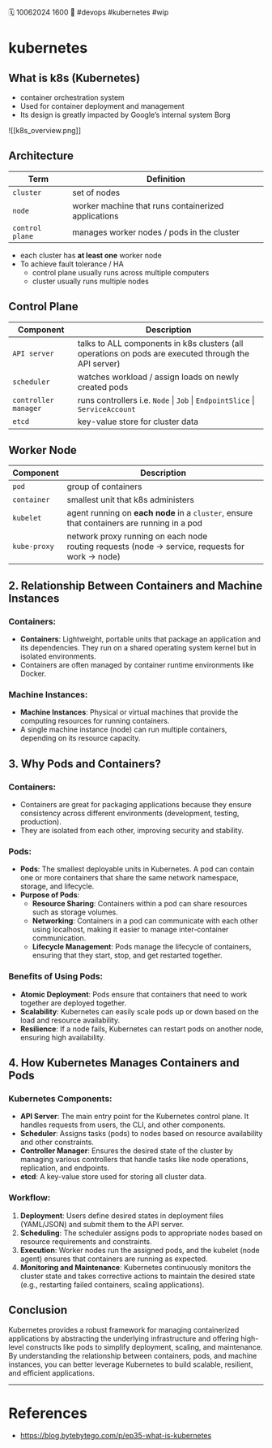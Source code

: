 🗓️ 10062024 1600
📎 #devops #kubernetes #wip 

# kubernetes

## What is k8s (Kubernetes)

- container orchestration system
- Used for container deployment and management
- Its design is greatly impacted by Google’s internal system Borg

![[k8s_overview.png]]

## Architecture

| Term            | Definition                                          |
| --------------- | --------------------------------------------------- |
| `cluster`       | set of nodes                                        |
| `node`          | worker machine that runs containerized applications |
| `control plane` | manages worker nodes / pods in the cluster          |

- each cluster has **at least one** worker node
- To achieve fault tolerance / HA
  - control plane usually runs across multiple computers
  - cluster usually runs multiple nodes

## Control Plane

| Component            | Description                                                                                          |
| -------------------- | ---------------------------------------------------------------------------------------------------- |
| `API server`         | talks to ALL components in k8s clusters (all operations on pods are executed through the API server) |
| `scheduler`          | watches workload / assign loads on newly created pods                                                |
| `controller manager` | runs controllers i.e. `Node` \| `Job` \| `EndpointSlice` \| `ServiceAccount`                         |
| `etcd`               | key-value store for cluster data                                                                     |

## Worker Node

| Component    | Description                                                                                          |
| ------------ | ---------------------------------------------------------------------------------------------------- |
| `pod`        | group of containers                                                                                  |
| `container`  | smallest unit that k8s administers                                                                   |
| `kubelet`    | agent running on **each node** in a `cluster`, ensure that containers are running in a pod           |
| `kube-proxy` | network proxy running on each node<br/>routing requests (node -> service, requests for work -> node) |

## 2. Relationship Between Containers and Machine Instances

### Containers:

- **Containers**: Lightweight, portable units that package an application and its dependencies. They run on a shared operating system kernel but in isolated environments.
- Containers are often managed by container runtime environments like Docker.

### Machine Instances:

- **Machine Instances**: Physical or virtual machines that provide the computing resources for running containers.
- A single machine instance (node) can run multiple containers, depending on its resource capacity.

## 3. Why Pods and Containers?

### Containers:

- Containers are great for packaging applications because they ensure consistency across different environments (development, testing, production).
- They are isolated from each other, improving security and stability.

### Pods:

- **Pods**: The smallest deployable units in Kubernetes. A pod can contain one or more containers that share the same network namespace, storage, and lifecycle.
- **Purpose of Pods**:
  - **Resource Sharing**: Containers within a pod can share resources such as storage volumes.
  - **Networking**: Containers in a pod can communicate with each other using localhost, making it easier to manage inter-container communication.
  - **Lifecycle Management**: Pods manage the lifecycle of containers, ensuring that they start, stop, and get restarted together.

### Benefits of Using Pods:

- **Atomic Deployment**: Pods ensure that containers that need to work together are deployed together.
- **Scalability**: Kubernetes can easily scale pods up or down based on the load and resource availability.
- **Resilience**: If a node fails, Kubernetes can restart pods on another node, ensuring high availability.

## 4. How Kubernetes Manages Containers and Pods

### Kubernetes Components:

- **API Server**: The main entry point for the Kubernetes control plane. It handles requests from users, the CLI, and other components.
- **Scheduler**: Assigns tasks (pods) to nodes based on resource availability and other constraints.
- **Controller Manager**: Ensures the desired state of the cluster by managing various controllers that handle tasks like node operations, replication, and endpoints.
- **etcd**: A key-value store used for storing all cluster data.

### Workflow:

1. **Deployment**: Users define desired states in deployment files (YAML/JSON) and submit them to the API server.
2. **Scheduling**: The scheduler assigns pods to appropriate nodes based on resource requirements and constraints.
3. **Execution**: Worker nodes run the assigned pods, and the kubelet (node agent) ensures that containers are running as expected.
4. **Monitoring and Maintenance**: Kubernetes continuously monitors the cluster state and takes corrective actions to maintain the desired state (e.g., restarting failed containers, scaling applications).

## Conclusion

Kubernetes provides a robust framework for managing containerized applications by abstracting the underlying infrastructure and offering high-level constructs like pods to simplify deployment, scaling, and maintenance. By understanding the relationship between containers, pods, and machine instances, you can better leverage Kubernetes to build scalable, resilient, and efficient applications.

---

# References

- https://blog.bytebytego.com/p/ep35-what-is-kubernetes
